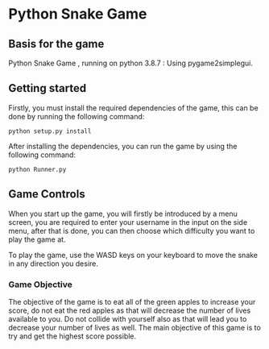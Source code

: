 
# Python Snake Game

## Basis for the game

Python Snake Game , running on python 3.8.7 : Using pygame2simplegui.

## Getting started

Firstly, you must install the required dependencies of the game, this can be done by running the following command:

`python setup.py install`

After installing the dependencies, you can run the game by using the following command:

`python Runner.py`

## Game Controls

When you start up the game, you will firstly be introduced by a menu screen, you are required to enter your username in the input on the side menu, after that is done, you can then choose which difficulty you want to play the game at.

To play the game, use the WASD keys on your keyboard to move the snake in any direction you desire.

### Game Objective

The objective of the game is to eat all of the green apples to increase your score, do not eat the red apples as that will decrease the number of lives available to you. Do not collide with yourself also as that will lead you to decrease your number of lives as well. The main objective of this game is to try and get the highest score possible.

